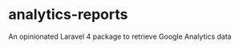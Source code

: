 analytics-reports
=================

An opinionated Laravel 4 package to retrieve Google Analytics data

